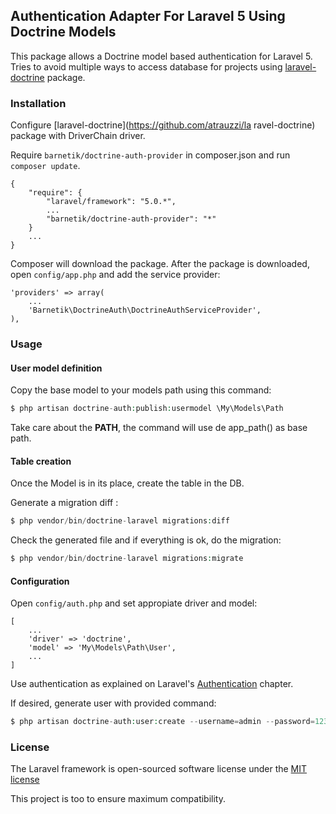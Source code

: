 ## Authentication Adapter For Laravel 5 Using Doctrine Models

This package allows a Doctrine model based authentication for Laravel 5. Tries to avoid
multiple ways to access database for projects using [laravel-doctrine](https://github.com/atrauzzi/laravel-doctrine)
package.

### Installation

Configure [laravel-doctrine](https://github.com/atrauzzi/la
ravel-doctrine)
package with DriverChain driver.

Require `barnetik/doctrine-auth-provider` in composer.json and run `composer update`.

    {
        "require": {
            "laravel/framework": "5.0.*",
            ...
            "barnetik/doctrine-auth-provider": "*"
        }
        ...
    }

Composer will download the package. After the package is downloaded, open `config/app.php` and add the service provider:

    'providers' => array(
        ...
        'Barnetik\DoctrineAuth\DoctrineAuthServiceProvider',
    ),


### Usage

#### User model definition
 
Copy the base model to your models path using this command:

```php
$ php artisan doctrine-auth:publish:usermodel \My\Models\Path
```

Take care about the **PATH**, the command will use de app_path() as base path.

#### Table creation

Once the Model is in its place, create the table in the DB.

Generate a migration diff :

```php
$ php vendor/bin/doctrine-laravel migrations:diff
```

Check the generated file and if everything is ok, do the migration:

```php
$ php vendor/bin/doctrine-laravel migrations:migrate
```


#### Configuration

Open `config/auth.php` and set appropiate driver and model:

    [
        ...
        'driver' => 'doctrine',
        'model' => 'My\Models\Path\User',
        ...
    ]

Use authentication as explained on Laravel's [Authentication](http://laravel.com/docs/5.0/authentication)
chapter.

If desired, generate user with provided command:

```php
$ php artisan doctrine-auth:user:create --username=admin --password=1234
```

### License

The Laravel framework is open-sourced software license under the [MIT license](http://goo.gl/tuwnQ)

This project is too to ensure maximum compatibility.
